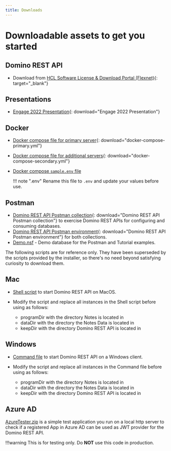```yaml
---
title: Downloads
---
```


# Downloadable assets to get you started

## Domino REST API

- Download from [HCL Software License & Download Portal (Flexnet)](https://hclsoftware.flexnetoperations.com/){: target="\_blank"}

## Presentations

- [Engage 2022 Presentation](../assets/downloads/De22%20Project%20KEEP.pdf){: download="Engage 2022 Presentation"}

## Docker

- [Docker compose file for primary server](../assets/downloads/docker-compose-primary.yml){: download="docker-compose-primary.yml"}
- [Docker compose file for additional servers](../assets/downloads/docker-compose-secondary.yml){: download="docker-compose-secondary.yml"}
- [Docker compose `sample.env` file](../assets/downloads/sample.env)

    <!-- prettier-ignore -->
    !!! note ".env"
        Rename this file to `.env` and update your values before use.

## Postman

- [Domino REST API Postman collection](../assets/downloads/Domino%20REST%20API%20Postman%20Collection.json){: download="Domino REST API Postman collection"} to exercise Domino REST APIs for configuring and consuming databases.
- [Domino REST API Postman environment](../assets/downloads/Domino%20REST%20API%20Postman%20Environment.json){: download="Domino REST API Postman environment"} for both collections.
- [Demo.nsf](../assets/downloads/Demo.nsf) - Demo database for the Postman and Tutorial examples.

The following scripts are for reference only. They have been superseded by the scripts provided by the installer, so there's no need beyond satisfying curiosity to download them.

## Mac

- [Shell script](../assets/downloads/macClient.sh) to start Domino REST API on MacOS.
- Modify the script and replace all instances in the Shell script before using as follows:

    - programDir with the directory Notes is located in
    - dataDir with the directory the Notes Data is located in
    - keepDir with the directory Domino REST API is located in

## Windows

- [Command file](../assets/downloads/winClient.cmd) to start Domino REST API on a Windows client.
- Modify the script and replace all instances in the Command file before using as follows:

    - programDir with the directory Notes is located in
    - dataDir with the directory the Notes Data is located in
    - keepDir with the directory Domino REST API is located in

## Azure AD

[AzureTester.zip](../assets/downloads/AzureTester.zip) is a simple test application you run on a local http server to check if a registered App in Azure AD can be used as JWT provider for the Domino REST API.

!!!warning 
    This is for testing only. Do **NOT** use this code in production.
